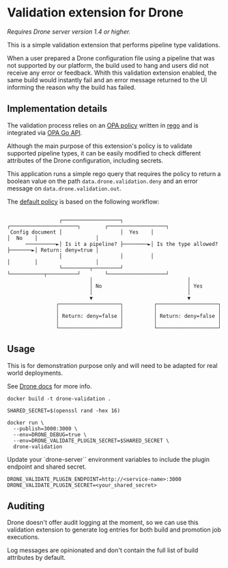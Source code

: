 # Validation extension for Drone

_Requires Drone server version 1.4 or higher._

This is a simple validation extension that performs pipeline type validations.

When a user prepared a Drone configuration file using a pipeline that was not supported by our platform, the build used to hang and users did not receive any error or feedback. Whith this validation extension enabled, the same build would instantly fail and an error message returned to the UI informing the reason why the build has failed.

## Implementation details

The validation process relies on an [OPA policy](https://www.openpolicyagent.org/) written in [rego](https://www.openpolicyagent.org/docs/latest/policy-language/) and is integrated via [OPA Go API](https://www.openpolicyagent.org/docs/latest/integration/#integrating-with-the-go-api).

Although the main purpose of this extension's policy is to validate supported pipeline types, it can be easily modified to check different attributes of the Drone configuration, including secrets.

This application runs a simple rego query that requires the policy to return a boolean value on the path `data.drone.validation.deny` and an error message on `data.drone.validation.out`.

The [default policy](policy/validation.rego) is based on the following workflow:

``` text

                 ┌───────────────────┐         ┌──────────────────────┐        ┌───────────────────┐
 Config document │                   │  Yes    │                      │  No    │                   │
      ──────────►│ Is it a pipeline? ├────────►│ Is the type allowed? ├───────►│ Return: deny=true │
                 │                   │         │                      │        │                   │
                 └─────────┬─────────┘         └───────────┬──────────┘        └───────────────────┘
                           │                               │
                           │ No                            │ Yes
                           │                               │
                           ▼                               ▼
                ┌────────────────────┐          ┌────────────────────┐
                │                    │          │                    │
                │ Return: deny=false │          │ Return: deny=false │
                │                    │          │                    │
                └────────────────────┘          └────────────────────┘

```

## Usage

This is for demonstration purpose only and will need to be adapted for real world deployments.

See [Drone docs](https://docs.drone.io/extensions/validation/) for more info.

```shell
docker build -t drone-validation .

SHARED_SECRET=$(openssl rand -hex 16)

docker run \
  --publish=3000:3000 \
  --env=DRONE_DEBUG=true \
  --env=DRONE_VALIDATE_PLUGIN_SECRET=$SHARED_SECRET \
  drone-validation
```

Update your `drone-server`` environment variables to include the plugin endpoint and shared secret.

```shell
DRONE_VALIDATE_PLUGIN_ENDPOINT=http://<service-name>:3000
DRONE_VALIDATE_PLUGIN_SECRET=<your_shared_secret>
```

## Auditing

Drone doesn't offer audit logging at the moment, so we can use this validation extension to generate log entries for both build and promotion job executions.

Log messages are opinionated and don't contain the full list of build attributes by default.
